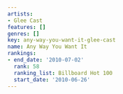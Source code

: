 ```yaml
---
artists:
- Glee Cast
features: []
genres: []
key: any-way-you-want-it-glee-cast
name: Any Way You Want It
rankings:
- end_date: '2010-07-02'
  rank: 58
  ranking_list: Billboard Hot 100
  start_date: '2010-06-26'
---
```


